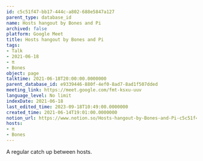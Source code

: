 ```yaml
---
id: c5c51f47-bb17-444c-a802-688e5847a127
parent_type: database_id
name: Hosts hangout by Bones and Pi
archived: false
platform: Google Meet
title: Hosts hangout by Bones and Pi
tags:
- Talk
- 2021-06-18
- π
- Bones
object: page
talktime: 2021-06-18T20:00:00.0000000
parent_database_id: e9339446-880f-4ef0-8ad7-8ad1f507dded
meeting_link: https://meet.google.com/fmt-ksxu-uuv
language_level: No limit
indexDate: 2021-06-18
last_edited_time: 2023-09-18T10:49:00.0000000
created_time: 2021-06-14T19:01:00.0000000
notion_url: https://www.notion.so/Hosts-hangout-by-Bones-and-Pi-c5c51f47bb17444ca802688e5847a127
hosts:
- π
- Bones
---
```


A regular catch up between hosts.



